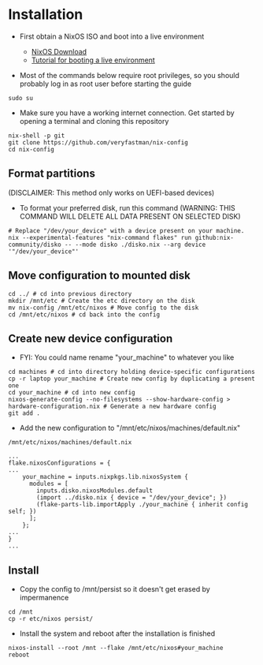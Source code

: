 # Installation

- First obtain a NixOS ISO and boot into a live environment
    - [NixOS Download](https://nixos.org/download/)
    - [Tutorial for booting a live environment](https://www.linux.com/training-tutorials/live-booting-linux/)

- Most of the commands below require root privileges, so you should probably log in as root user before starting the guide

```
sudo su
```

- Make sure you have a working internet connection. Get started by opening a terminal and cloning this repository

```
nix-shell -p git
git clone https://github.com/veryfastman/nix-config
cd nix-config
```


## Format partitions

(DISCLAIMER: This method only works on UEFI-based devices)

- To format your preferred disk, run this command (WARNING: THIS COMMAND WILL DELETE ALL DATA PRESENT ON SELECTED DISK)

```
# Replace "/dev/your_device" with a device present on your machine.
nix --experimental-features "nix-command flakes" run github:nix-community/disko -- --mode disko ./disko.nix --arg device '"/dev/your_device"'
```

## Move configuration to mounted disk

```
cd ../ # cd into previous directory
mkdir /mnt/etc # Create the etc directory on the disk
mv nix-config /mnt/etc/nixos # Move config to the disk
cd /mnt/etc/nixos # cd back into the config
```

## Create new device configuration

- FYI: You could name rename "your_machine" to whatever you like

```
cd machines # cd into directory holding device-specific configurations
cp -r laptop your_machine # Create new config by duplicating a present one
cd your_machine # cd into new config
nixos-generate-config --no-filesystems --show-hardware-config > hardware-configuration.nix # Generate a new hardware config
git add .
```

- Add the new configuration to "/mnt/etc/nixos/machines/default.nix"

```
/mnt/etc/nixos/machines/default.nix

...
flake.nixosConfigurations = {
...
    your_machine = inputs.nixpkgs.lib.nixosSystem {
      modules = [
        inputs.disko.nixosModules.default
        (import ../disko.nix { device = "/dev/your_device"; })
        (flake-parts-lib.importApply ./your_machine { inherit config self; })
      ];
    };
...
}
...
```

## Install

- Copy the config to /mnt/persist so it doesn't get erased by impermanence

```
cd /mnt
cp -r etc/nixos persist/
```

- Install the system and reboot after the installation is finished

```
nixos-install --root /mnt --flake /mnt/etc/nixos#your_machine
reboot
```
